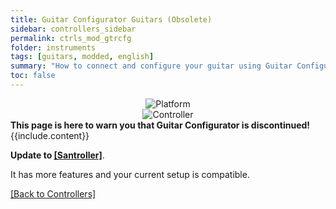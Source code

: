 ```yaml
---
title: Guitar Configurator Guitars (Obsolete)
sidebar: controllers_sidebar
permalink: ctrls_mod_gtrcfg
folder: instruments
tags: [guitars, modded, english]
summary: "How to connect and configure your guitar using Guitar Configurator on RPCS3."
toc: false
---
```


<div align="center"> <img src="https://rb3pc.milohax.org/images/instruments/plat/lgc.png" alt="Platform" title="Platform"></div>

<div align="center"> <img src="https://rb3pc.milohax.org/images/instruments/cont/rcmgtrs.png" alt="Controller" title="Controller"></div>

<div markdown="span" class="alert alert-danger" role="alert"><i class="fa fa-exclamation-circle"></i> <b>This page is here to warn you that Guitar Configurator is discontinued! </b> {{include.content}}</div>

**Update to [[Santroller]](https://rb3pc.milohax.org/ctrls_mod_santroller)**.

It has more features and your current setup is compatible. 

[[Back to Controllers]](https://rb3pc.milohax.org/ctrls#instrument-list)